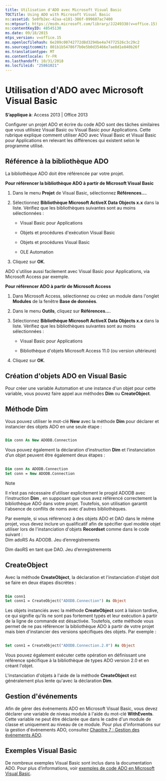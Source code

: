 ```yaml
---
title: Utilisation d'ADO avec Microsoft Visual Basic
TOCTitle: Using ADO with Microsoft Visual Basic
ms:assetid: 5e0fb2ec-42aa-e181-386f-099607ac7400
ms:mtpsurl: https://msdn.microsoft.com/library/JJ249338(v=office.15)
ms:contentKeyID: 48545130
ms.date: 09/18/2015
mtps_version: v=office.15
ms.openlocfilehash: 6e209c00742772d8d3294be4a74772526c3c29c2
ms.sourcegitcommit: 801b1b54786f7b0e5b0d35466e7ae8d1e840b26f
ms.translationtype: MT
ms.contentlocale: fr-FR
ms.lasthandoff: 10/31/2018
ms.locfileid: "25861021"
---
```

# <a name="using-ado-with-microsoft-visual-basic"></a>Utilisation d'ADO avec Microsoft Visual Basic


**S’applique à**: Access 2013 | Office 2013

Configurer un projet ADO et écrire du code ADO sont des tâches similaires que vous utilisiez Visual Basic ou Visual Basic pour Applications. Cette rubrique explique comment utiliser ADO avec Visual Basic et Visual Basic pour Applications en relevant les différences qui existent selon le programme utilisé.

## <a name="referencing-the-ado-library"></a>Référence à la bibliothèque ADO

La bibliothèque ADO doit être référencée par votre projet.

**Pour référencer la bibliothèque ADO à partir de Microsoft Visual Basic**

1.  Dans le menu **Projet** de Visual Basic, sélectionnez **Références...**.

2.  Sélectionnez **Bibliothèque Microsoft ActiveX Data Objects x.x** dans la liste. Vérifiez que les bibliothèques suivantes sont au moins sélectionnées :
    
    - Visual Basic pour Applications
    
    - Objets et procédures d'exécution Visual Basic
    
    - Objets et procédures Visual Basic
    
    - OLE Automation

3.  Cliquez sur **OK**.

ADO s'utilise aussi facilement avec Visual Basic pour Applications, via Microsoft Access par exemple.

**Pour référencer ADO à partir de Microsoft Access**

1.  Dans Microsoft Access, sélectionnez ou créez un module dans l'onglet **Modules** de la fenêtre **Base de données**.

2.  Dans le menu **Outils**, cliquez sur **Références...**.

3.  Sélectionnez **Bibliothèque Microsoft ActiveX Data Objects x.x** dans la liste. Vérifiez que les bibliothèques suivantes sont au moins sélectionnées :
    
    - Visual Basic pour Applications
    
    - Bibliothèque d'objets Microsoft Access 11.0 (ou version ultérieure)

4.  Cliquez sur **OK**.

## <a name="creating-ado-objects-in-visual-basic"></a>Création d'objets ADO en Visual Basic

Pour créer une variable Automation et une instance d'un objet pour cette variable, vous pouvez faire appel aux méthodes **Dim** ou **CreateObject**.

## <a name="dim"></a>Méthode Dim

Vous pouvez utiliser le mot-clé **New** avec la méthode **Dim** pour déclarer et instancier des objets ADO en une seule étape :

```vb 
 
Dim conn As New ADODB.Connection 
```

Vous pouvez également la déclaration d’instruction **Dim** et l’instanciation d’un objet peuvent être également deux étapes :

```vb 
 
Dim conn As ADODB.Connection 
Set conn = New ADODB.Connection 
```


> [!NOTE]
> <P>Il n’est pas nécessaire d’utiliser explicitement le progid ADODB avec l’instruction <STRONG>Dim</STRONG> , en supposant que vous avez référencé correctement la bibliothèque ADO dans votre projet. Toutefois, son utilisation garantit l'absence de conflits de noms avec d'autres bibliothèques.</P>



Par exemple, si vous référencez à des objets ADO et DAO dans le même projet, vous devez inclure un qualificatif afin de spécifier quel modèle objet utiliser lors de l'instanciation d'objets **Recordset** comme dans le code suivant :  
Dim adoRS As ADODB. Jeu d’enregistrements  
  
Dim daoRS en tant que DAO. Jeu d’enregistrements

## <a name="createobject"></a>CreateObject

Avec la méthode **CreateObject**, la déclaration et l'instanciation d'objet doit se faire en deux étapes discrètes :

```vb 
 
Dim conn1 
Set conn1 = CreateObject("ADODB.Connection") As Object 
```

Les objets instanciés avec la méthode **CreateObject** sont à liaison tardive, ce qui signifie qu'ils ne sont pas fortement typés et leur exécution à partir de la ligne de commande est désactivée. Toutefois, cette méthode vous permet de ne pas référencer la bibliothèque ADO à partir de votre projet mais bien d'instancier des versions spécifiques des objets. Par exemple :

```vb 
 
Set conn1 = CreateObject("ADODB.Connection.2.0") As Object 
```

Vous pouvez également exécuter cette opération en définissant une référence spécifique à la bibliothèque de types ADO version 2.0 et en créant l'objet.

L'instanciation d'objets à l'aide de la méthode **CreateObject** est généralement plus lente qu'avec la déclaration **Dim**.

## <a name="handling-events"></a>Gestion d'événements

Afin de gérer des événements ADO en Microsoft Visual Basic, vous devez déclarer une variable de niveau module à l'aide du mot-clé **WithEvents**. Cette variable ne peut être déclarée que dans le cadre d'un module de classe et uniquement au niveau de ce module. Pour plus d'informations sur la gestion d'événements ADO, consultez [Chapitre 7 : Gestion des événements ADO](chapter-7-handling-ado-events.md).

## <a name="visual-basic-examples"></a>Exemples Visual Basic

De nombreux exemples Visual Basic sont inclus dans la documentation ADO. Pour plus d’informations, voir [exemples de code ADO en Microsoft Visual Basic](ado-code-examples-in-microsoft-visual-basic.md).

